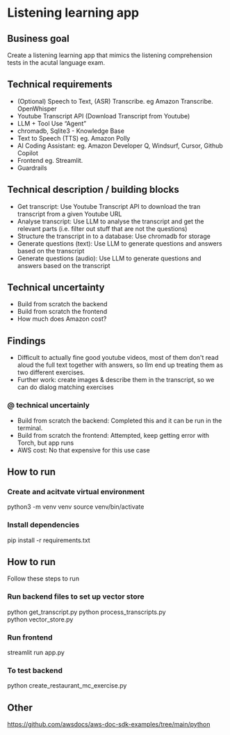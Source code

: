 # Listening learning app

## Business goal
Create a listening learning app that mimics the listening comprehension tests in the acutal language exam.

## Technical requirements
- (Optional) Speech to Text, (ASR) Transcribe. eg Amazon Transcribe. OpenWhisper
- Youtube Transcript API (Download Transcript from Youtube)
- LLM + Tool Use “Agent”
- chromadb, Sqlite3 - Knowledge Base 
- Text to Speech (TTS) eg. Amazon Polly
- AI Coding Assistant: eg. Amazon Developer Q, Windsurf, Cursor, Github Copilot
- Frontend eg. Streamlit.
- Guardrails

## Technical description / building blocks
- Get transcript: Use Youtube Transcript API to download the tran transcript from a given Youtube URL
- Analyse transcript: Use LLM to analyse the transcript and get the relevant parts (i.e. filter out stuff that are not the questions)
- Structure the transcript in to a database: Use chromadb for storage
- Generate questions (text): Use LLM to generate questions and answers based on the transcript
- Generate questions (audio): Use LLM to generate questions and answers based on the transcript

## Technical uncertainty
- Build from scratch the backend
- Build from scratch the frontend
- How much does Amazon cost?

## Findings
- Difficult to actually fine good youtube videos, most of them don't read aloud the full text together with answers, so llm end up treating them as two different exercises. 
- Further work: create images & describe them in the transcript, so we can do dialog matching exercises

### @ technical uncertainly
- Build from scratch the backend: Completed this and it can be run in the terminal. 
- Build from scratch the frontend: Attempted, keep getting error with Torch, but app runs  
- AWS cost: No that expensive for this use case

## How to run
### Create and acitvate virtual environment
python3 -m venv venv
source venv/bin/activate

### Install dependencies
pip install -r requirements.txt

## How to run
 Follow these steps to run 

### Run backend files to set up vector store
python get_transcript.py
python process_transcripts.py    
python vector_store.py

### Run frontend
streamlit run app.py

### To test backend 
python create_restaurant_mc_exercise.py

## Other
https://github.com/awsdocs/aws-doc-sdk-examples/tree/main/python
